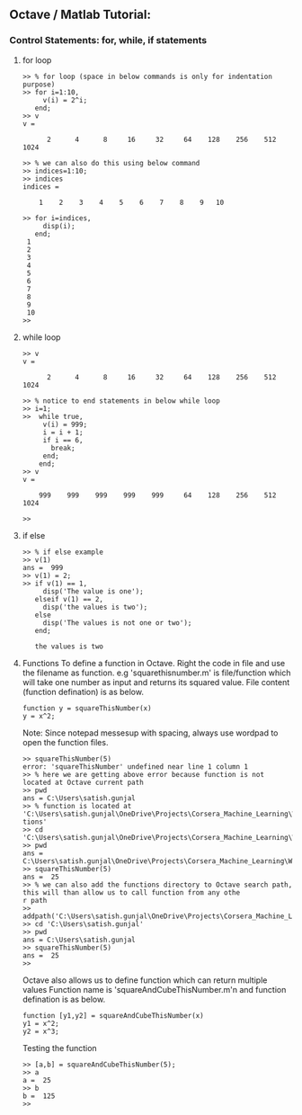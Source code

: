 ## Octave / Matlab Tutorial:
### Control Statements: for, while, if statements
1. for loop

    ```
    >> % for loop (space in below commands is only for indentation purpose)
    >> for i=1:10,
         v(i) = 2^i;
       end;
    >> v
    v =

          2      4      8     16     32     64    128    256    512   1024

    >> % we can also do this using below command
    >> indices=1:10;
    >> indices
    indices =

        1    2    3    4    5    6    7    8    9   10

    >> for i=indices,
         disp(i);
       end;
     1
     2
     3
     4
     5
     6
     7
     8
     9
     10
    >>
    ```
    
2. while loop

    ```
    >> v
    v =

          2      4      8     16     32     64    128    256    512   1024

    >> % notice to end statements in below while loop 
    >> i=1;
    >>  while true,
         v(i) = 999;
         i = i + 1;
         if i == 6,
           break;
         end;
        end;
    >> v
    v =

        999    999    999    999    999     64    128    256    512   1024

    >>
    ```
    
 3. if else

    ```
    >> % if else example
    >> v(1)
    ans =  999
    >> v(1) = 2;
    >> if v(1) == 1,
         disp('The value is one');
       elseif v(1) == 2,
         disp('the values is two');
       else
         disp('The values is not one or two');
       end;
       
       the values is two

    ```
    
4. Functions
   To define a function in Octave. Right the code in file and use the filename as function.
   e.g 'squarethisnumber.m' is file/function which will take one number as input and returns its squared value. File content (function      defination) is as below.

    ```
    function y = squareThisNumber(x)
    y = x^2;
    
    ```
    Note: Since notepad messesup with spacing, always use wordpad to open the function files.
    
    ```
    >> squareThisNumber(5)
    error: 'squareThisNumber' undefined near line 1 column 1
    >> % here we are getting above error because function is not located at Octave current path
    >> pwd
    ans = C:\Users\satish.gunjal
    >> % function is located at 'C:\Users\satish.gunjal\OneDrive\Projects\Corsera_Machine_Learning\Week_2_Octave_Tutorial\func
    tions'
    >> cd 'C:\Users\satish.gunjal\OneDrive\Projects\Corsera_Machine_Learning\Week_2_Octave_Tutorial\functions'
    >> pwd
    ans = C:\Users\satish.gunjal\OneDrive\Projects\Corsera_Machine_Learning\Week_2_Octave_Tutorial\functions
    >> squareThisNumber(5)
    ans =  25
    >> % we can also add the functions directory to Octave search path, this will than allow us to call function from any othe
    r path
    >> addpath('C:\Users\satish.gunjal\OneDrive\Projects\Corsera_Machine_Learning\Week_2_Octave_Tutorial\functions')
    >> cd 'C:\Users\satish.gunjal'
    >> pwd
    ans = C:\Users\satish.gunjal
    >> squareThisNumber(5)
    ans =  25
    >>
    
    ```
    Octave also allows us to define function which can return multiple values
    Function name is 'squareAndCubeThisNumber.m'n and function defination is as below.
    ```
    function [y1,y2] = squareAndCubeThisNumber(x)
    y1 = x^2;
    y2 = x^3;
    
    ```
    Testing the function
    
    ```
    >> [a,b] = squareAndCubeThisNumber(5);
    >> a
    a =  25
    >> b
    b =  125
    >>
    
    ```
    
    
